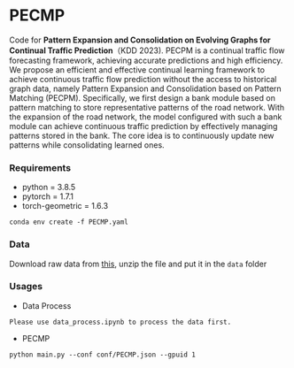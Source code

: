 # PECMP

Code for **Pattern Expansion and Consolidation on Evolving Graphs for Continual Traffic Prediction**（KDD 2023). PECPM is a continual traffic flow forecasting framework, achieving accurate predictions and high efficiency. We propose an efficient and effective continual learning framework to achieve continuous traffic flow prediction without the access to historical graph data, namely Pattern Expansion and Consolidation based on Pattern Matching (PECPM). Specifically, we first design a bank module based on pattern matching to store representative patterns of the road network. With the expansion of the road network, the model configured with such a bank module can achieve continuous traffic prediction by effectively managing patterns stored in the bank. The core idea is to continuously update new patterns while consolidating learned ones.

### Requirements

* python = 3.8.5
* pytorch = 1.7.1
* torch-geometric = 1.6.3

```
conda env create -f PECMP.yaml
```
  
### Data

Download raw data from [this](https://drive.google.com/file/d/1P5wowSaNSWBNCK3mQwESp-G2zsutXc5S/view?usp=sharing), unzip the file and put it in the `data` folder

### Usages

* Data Process
```
Please use data_process.ipynb to process the data first.
```

* PECMP
```
python main.py --conf conf/PECMP.json --gpuid 1
```


